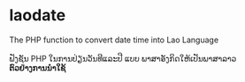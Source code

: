 # laodate
The PHP function to convert date time into Lao Language <br/><br/>
ຟັງຊັນ PHP ໃນການປ່ຽນວັນທີແລະປີ ແບບ ພາສາອັງກິດໃຫ້ເປັນພາສາລາວ <br/>
**ຕົວຢ່າງການນຳໃຊ້**
